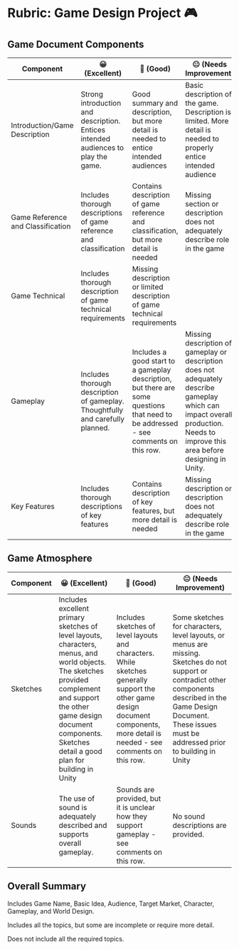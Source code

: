 # Rubric: Game Design Project 🎮

## Game Document Components

| Component                                   | 😀 (Excellent)                                                                                                            | 🙂 (Good)                                                                                                          | 😐 (Needs Improvement)                                                                                      |
| ------------------------------------------- | ----------------------------------------------------------------------------------------------------------------------- | ----------------------------------------------------------------------------------------------------------------- | ----------------------------------------------------------------------------------------------------------- |
| Introduction/Game Description                | Strong introduction and description. Entices intended audiences to play the game.                                       | Good summary and description, but more detail is needed to entice intended audiences                                | Basic description of the game. Description is limited. More detail is needed to properly entice intended audience |
| Game Reference and Classification            | Includes thorough descriptions of game reference and classification                                                      | Contains description of game reference and classification, but more detail is needed                               | Missing section or description does not adequately describe role in the game                                   |
| Game Technical                               | Includes thorough description of game technical requirements                                                              | Missing description or limited description of game technical requirements                                       |
| Gameplay                                    | Includes thorough description of gameplay. Thoughtfully and carefully planned.                                         | Includes a good start to a gameplay description, but there are some questions that need to be addressed - see comments on this row.  | Missing description of gameplay or description does not adequately describe gameplay which can impact overall production. Needs to improve this area before designing in Unity. |
| Key Features                                | Includes thorough descriptions of key features                                                                          | Contains description of key features, but more detail is needed                                                   | Missing description or description does not adequately describe role in the game                                   |

## Game Atmosphere

| Component                                   | 😀 (Excellent)                                                                                                            | 🙂 (Good)                                                                                                          | 😐 (Needs Improvement)                                                                                      |
| ------------------------------------------- | ----------------------------------------------------------------------------------------------------------------------- | ----------------------------------------------------------------------------------------------------------------- | ----------------------------------------------------------------------------------------------------------- |
| Sketches                                    | Includes excellent primary sketches of level layouts, characters, menus, and world objects. The sketches provided complement and support the other game design document components. Sketches detail a good plan for building in Unity | Includes sketches of level layouts and characters. While sketches generally support the other game design document components, more detail is needed - see comments on this row. | Some sketches for characters, level layouts, or menus are missing. Sketches do not support or contradict other components described in the Game Design Document. These issues must be addressed prior to building in Unity |
| Sounds                                      | The use of sound is adequately described and supports overall gameplay.                                                  | Sounds are provided, but it is unclear how they support gameplay - see comments on this row.                      | No sound descriptions are provided.

## Overall Summary

Includes Game Name, Basic Idea, Audience, Target Market, Character, Gameplay, and World Design.

Includes all the topics, but some are incomplete or require more detail.

Does not include all the required topics.
